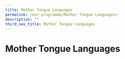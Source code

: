 ```yaml
---
title: Mother Tongue Languages
permalink: /our-programme/Mother-Tongue-Languages/
description: ""
third_nav_title: Mother Tongue Languages
---
```

# **Mother Tongue Languages**